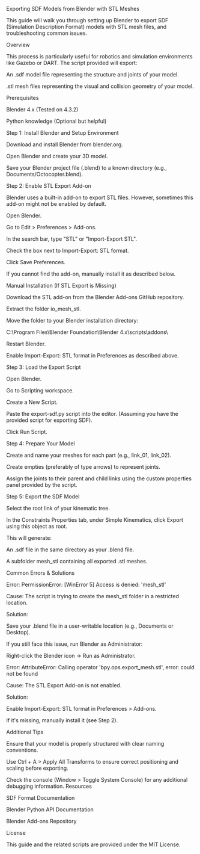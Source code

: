 Exporting SDF Models from Blender with STL Meshes

This guide will walk you through setting up Blender to export SDF (Simulation Description Format) models with STL mesh files, and troubleshooting common issues.

Overview

This process is particularly useful for robotics and simulation environments like Gazebo or DART. The script provided will export:

An .sdf model file representing the structure and joints of your model.

.stl mesh files representing the visual and collision geometry of your model.

Prerequisites

Blender 4.x (Tested on 4.3.2)

Python knowledge (Optional but helpful)

Step 1: Install Blender and Setup Environment

Download and install Blender from blender.org.

Open Blender and create your 3D model.

Save your Blender project file (.blend) to a known directory (e.g., Documents/Octocopter.blend).

Step 2: Enable STL Export Add-on

Blender uses a built-in add-on to export STL files. However, sometimes this add-on might not be enabled by default.

Open Blender.

Go to Edit > Preferences > Add-ons.

In the search bar, type "STL" or "Import-Export STL".

Check the box next to Import-Export: STL format.

Click Save Preferences.

If you cannot find the add-on, manually install it as described below.

Manual Installation (If STL Export is Missing)

Download the STL add-on from the Blender Add-ons GitHub repository.

Extract the folder io_mesh_stl.

Move the folder to your Blender installation directory:

C:\Program Files\Blender Foundation\Blender 4.x\scripts\addons\

Restart Blender.

Enable Import-Export: STL format in Preferences as described above.

Step 3: Load the Export Script

Open Blender.

Go to Scripting workspace.

Create a New Script.

Paste the export-sdf.py script into the editor. (Assuming you have the provided script for exporting SDF).

Click Run Script.

Step 4: Prepare Your Model

Create and name your meshes for each part (e.g., link_01, link_02).

Create empties (preferably of type arrows) to represent joints.

Assign the joints to their parent and child links using the custom properties panel provided by the script.

Step 5: Export the SDF Model

Select the root link of your kinematic tree.

In the Constraints Properties tab, under Simple Kinematics, click Export using this object as root.

This will generate:

An .sdf file in the same directory as your .blend file.

A subfolder mesh_stl containing all exported .stl meshes.

Common Errors & Solutions

Error: PermissionError: [WinError 5] Access is denied: 'mesh_stl'

Cause: The script is trying to create the mesh_stl folder in a restricted location.

Solution:

Save your .blend file in a user-writable location (e.g., Documents or Desktop).

If you still face this issue, run Blender as Administrator:

Right-click the Blender icon → Run as Administrator.

Error: AttributeError: Calling operator 'bpy.ops.export_mesh.stl', error: could not be found

Cause: The STL Export Add-on is not enabled.

Solution:

Enable Import-Export: STL format in Preferences > Add-ons.

If it's missing, manually install it (see Step 2).

Additional Tips

Ensure that your model is properly structured with clear naming conventions.

Use Ctrl + A > Apply All Transforms to ensure correct positioning and scaling before exporting.

Check the console (Window > Toggle System Console) for any additional debugging information.
Resources

SDF Format Documentation

Blender Python API Documentation

Blender Add-ons Repository

License

This guide and the related scripts are provided under the MIT License.


